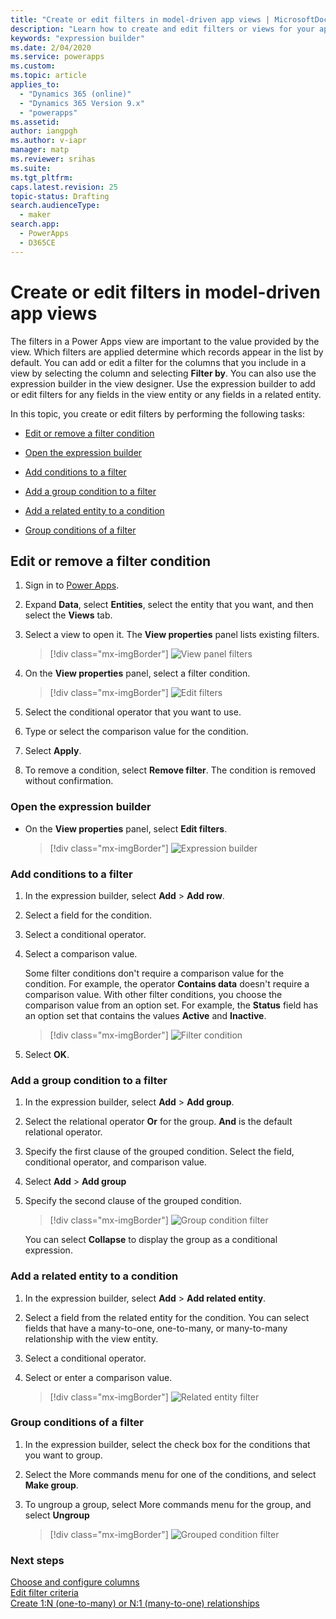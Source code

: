 ```yaml
---
title: "Create or edit filters in model-driven app views | MicrosoftDocs"
description: "Learn how to create and edit filters or views for your app"
keywords: "expression builder"
ms.date: 2/04/2020
ms.service: powerapps
ms.custom: 
ms.topic: article
applies_to: 
  - "Dynamics 365 (online)"
  - "Dynamics 365 Version 9.x"
  - "powerapps"
ms.assetid: 
author: iangpgh
ms.author: v-iapr
manager: matp
ms.reviewer: srihas
ms.suite: 
ms.tgt_pltfrm: 
caps.latest.revision: 25
topic-status: Drafting
search.audienceType: 
  - maker
search.app: 
  - PowerApps
  - D365CE
---
```


# Create or edit filters in model-driven app views

<a name="BKMK_CreateOrEditViewFilters"></a>   
<!--SELF: Alt text needs fixing. Try to find UI examples re: "View properties". Also how to word "view entity"? Check with fellow eds re: "More commands"; style guide implies it should be "Select **More (...)** -->
The filters in a Power Apps view are important to the value provided by the view. Which filters are applied determine which records appear in the list by default. You can add or edit a filter for the columns that you include in a view by selecting the column and selecting **Filter by**. You can also use the expression builder in the view designer. Use the expression builder to add or edit filters for any fields in the view entity or any fields in a related entity. 

In this topic, you create or edit filters by performing the following tasks:

-   [Edit or remove a filter condition](create-edit-view-filters.md#edit-or-remove-a-filter-condition)

-   [Open the expression builder](create-edit-view-filters.md#open-the-expression-builder)

-   [Add conditions to a filter](create-edit-view-filters.md#add-conditions-to-a-filter)

-   [Add a group condition to a filter](create-edit-view-filters.md#add-a-group-condition-to-a-filter)

-   [Add a related entity to a condition](create-edit-view-filters.md#add-a-related-entity-to-a-condition)

-   [Group conditions of a filter](create-edit-view-filters.md#group-conditions-of-a-filter)

## Edit or remove a filter condition
<!--note from editor: In step 3, edit assumes "View properties" is in the UI. If it isn't, it should just be "view properties-->
1. Sign in to [Power Apps](https://make.powerapps.com/?utm_source=padocs&utm_medium=linkinadoc&utm_campaign=referralsfromdoc).  

2. Expand **Data**, select **Entities**, select the entity that you want, and then select the **Views** tab.

3. Select a view to open it. The **View properties** panel lists existing filters.

    > [!div class="mx-imgBorder"] 
    > ![View panel filters](media/views-panel-filters.png "View panel filters")

4. On the **View properties** panel, select a filter condition.

    > [!div class="mx-imgBorder"] 
    > ![Edit filters](media/edit-filter-viewpanel.png)

5. Select the conditional operator that you want to use.

6. Type or select the comparison value for the condition.

7. Select **Apply**.

8. To remove a condition, select **Remove filter**. The condition is removed without confirmation.

### Open the expression builder

- On the **View properties** panel, select **Edit filters**.

    > [!div class="mx-imgBorder"] 
    > ![Expression builder](media/edit-create-filters.png)

### Add conditions to a filter

1. In the expression builder, select **Add** > **Add row**.

2. Select a field for the condition.

3. Select a conditional operator.

4. Select a comparison value.  

    Some filter conditions don't require a comparison value for the condition. For example, the operator **Contains data** doesn't require a comparison value. With other filter conditions, you choose the comparison value from an option set. For example, the **Status** field has an option set that contains the values **Active** and **Inactive**.

    > [!div class="mx-imgBorder"] 
    > ![Filter condition](media/add-condition-filter.png)

5. Select **OK**.

### Add a group condition to a filter

1. In the expression builder, select **Add** > **Add group**.

2. Select the relational operator **Or** for the group. **And** is the default relational operator.

3. Specify the first clause of the grouped condition. Select the field, conditional operator, and comparison value.

4. Select **Add** > **Add group**

5. Specify the second clause of the grouped condition.

    > [!div class="mx-imgBorder"] 
    > ![Group condition filter](media/add-group-filter.png)

    You can select **Collapse** to display the group as a conditional expression.

### Add a related entity to a condition
<!--note from editor: Edit in step 2 assumes these aren't UI strings (if they are, please make them bold). -->
1. In the expression builder, select **Add** > **Add related entity**.

2. Select a field from the related entity for the condition. You can select fields that have a many-to-one, one-to-many, or many-to-many relationship with the view entity.

3. Select a conditional operator.

4. Select or enter a comparison value.

    > [!div class="mx-imgBorder"] 
    > ![Related entity filter](media/add-relatedentity-filter.png "Related entity filter")

### Group conditions of a filter

1. In the expression builder, select the check box for the conditions that you want to group.

2. Select the More commands menu for one of the conditions, and select **Make group**.

3. To ungroup a group, select More commands menu for the group, and select **Ungroup**

    > [!div class="mx-imgBorder"] 
    > ![Grouped condition filter](media/group-conditions-filter.png)

### Next steps
[Choose and configure columns](choose-and-configure-columns.md)  
[Edit filter criteria](edit-filter-criteria.md)  
[Create 1:N (one-to-many) or N:1 (many-to-one) relationships](../common-data-service/create-edit-1n-relationships.md)
